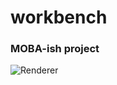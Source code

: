 # workbench

### MOBA-ish project

![Renderer](https://cdn.discordapp.com/attachments/404399251276169217/655081144106090536/4rtPrRN1.png)
